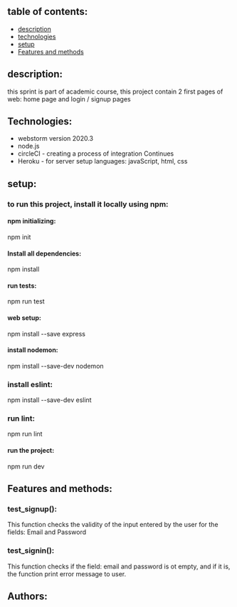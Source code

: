 ## table of contents:
* [description](#description:)
* [technologies](#Technologies:)
* [setup](#setup:)
* [Features and methods](#Features-and-methods:)

## description:
this sprint is part of academic course, 
this project contain 2 first pages of web: home page and login / signup pages

## Technologies:
* webstorm version 2020.3
* node.js
* circleCI - creating a process of integration Continues
* Heroku - for server setup
languages: javaScript, html, css

## setup:
### to run this project, install it locally using npm:
#### npm initializing:
npm init
#### Install all dependencies:
npm install
#### run tests:
npm run test
#### web setup:
npm install --save  express
#### install nodemon:
npm install --save-dev nodemon
### install eslint:
npm install --save-dev eslint
### run lint:
npm run lint
#### run the project:
npm run dev

## Features and methods:
### test_signup():
This function checks the validity of the input entered by the user for the fields: Email and Password
### test_signin():
This function checks if the field: email and password is ot empty,
and if it is, the function print error message to user.

## Authors:



  